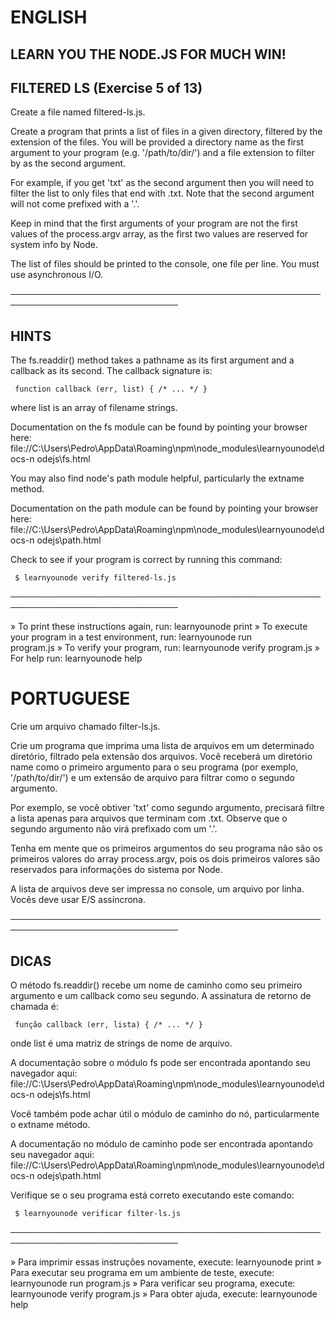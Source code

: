 
# ENGLISH

 ## LEARN YOU THE NODE.JS FOR MUCH WIN!

 ## FILTERED LS (Exercise 5 of 13)

  Create a file named filtered-ls.js.

  Create a program that prints a list of files in a given directory,
  filtered by the extension of the files. You will be provided a directory
  name as the first argument to your program (e.g. '/path/to/dir/') and a
  file extension to filter by as the second argument.

  For example, if you get 'txt' as the second argument then you will need to
  filter the list to only files that end with .txt. Note that the second
  argument will not come prefixed with a '.'.

  Keep in mind that the first arguments of your program are not the first
  values of the process.argv array, as the first two values are reserved for
  system info by Node.

  The list of files should be printed to the console, one file per line. You
  must use asynchronous I/O.

 ─────────────────────────────────────────────────────────────────────────────

 ## HINTS

  The fs.readdir() method takes a pathname as its first argument and a
  callback as its second. The callback signature is:

     function callback (err, list) { /* ... */ }

  where list is an array of filename strings.

  Documentation on the fs module can be found by pointing your browser here:
  file://C:\Users\Pedro\AppData\Roaming\npm\node_modules\learnyounode\docs-n
  odejs\fs.html

  You may also find node's path module helpful, particularly the extname
  method.

  Documentation on the path module can be found by pointing your browser
  here:
  file://C:\Users\Pedro\AppData\Roaming\npm\node_modules\learnyounode\docs-n
  odejs\path.html

  Check to see if your program is correct by running this command:

     $ learnyounode verify filtered-ls.js

 ─────────────────────────────────────────────────────────────────────────────

   » To print these instructions again, run: learnyounode print
   » To execute your program in a test environment, run: learnyounode run                                               
     program.js
   » To verify your program, run: learnyounode verify program.js
   » For help run: learnyounode help

  # PORTUGUESE

  Crie um arquivo chamado filter-ls.js.

  Crie um programa que imprima uma lista de arquivos em um determinado diretório,
  filtrado pela extensão dos arquivos. Você receberá um diretório
  name como o primeiro argumento para o seu programa (por exemplo, '/path/to/dir/') e um
  extensão de arquivo para filtrar como o segundo argumento.

  Por exemplo, se você obtiver 'txt' como segundo argumento, precisará
  filtre a lista apenas para arquivos que terminam com .txt. Observe que o segundo
  argumento não virá prefixado com um '.'.

  Tenha em mente que os primeiros argumentos do seu programa não são os primeiros
  valores do array process.argv, pois os dois primeiros valores são reservados para
  informações do sistema por Node.

  A lista de arquivos deve ser impressa no console, um arquivo por linha. Vocês
  deve usar E/S assíncrona.

 ─────────────────────────────────────────────────────────────────────────────
## DICAS

  O método fs.readdir() recebe um nome de caminho como seu primeiro argumento e um
  callback como seu segundo. A assinatura de retorno de chamada é:

     função callback (err, lista) { /* ... */ }

  onde list é uma matriz de strings de nome de arquivo.

  A documentação sobre o módulo fs pode ser encontrada apontando seu navegador aqui:
  file://C:\Users\Pedro\AppData\Roaming\npm\node_modules\learnyounode\docs-n
  odejs\fs.html

  Você também pode achar útil o módulo de caminho do nó, particularmente o extname
  método.

  A documentação no módulo de caminho pode ser encontrada apontando seu navegador
  aqui:
  file://C:\Users\Pedro\AppData\Roaming\npm\node_modules\learnyounode\docs-n
  odejs\path.html

  Verifique se o seu programa está correto executando este comando:

     $ learnyounode verificar filter-ls.js

 ─────────────────────────────────────────────────────────────────────────────

   » Para imprimir essas instruções novamente, execute: learnyounode print
   » Para executar seu programa em um ambiente de teste, execute: learnyounode run
     program.js
   » Para verificar seu programa, execute: learnyounode verify program.js
   » Para obter ajuda, execute: learnyounode help